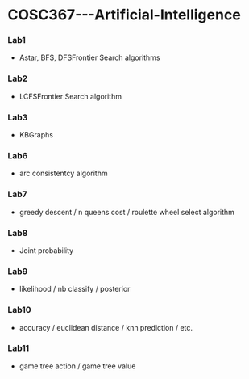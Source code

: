 # COSC367---Artificial-Intelligence

### Lab1 ###
- Astar, BFS, DFSFrontier Search algorithms

### Lab2 ###
- LCFSFrontier Search algorithm

### Lab3 ###
- KBGraphs 

### Lab6 ###
- arc consistentcy algorithm

### Lab7 ###
- greedy descent / n queens cost / roulette wheel select algorithm

### Lab8 ###
- Joint probability

### Lab9 ###
- likelihood / nb classify / posterior

### Lab10 ###
- accuracy / euclidean distance / knn prediction / etc.

### Lab11 ###
- game tree action / game tree value
